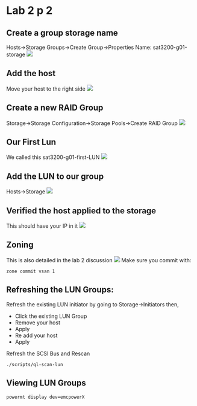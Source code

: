 # Lab 2 p 2
## Create a group storage name
Hosts->Storage Groups->Create Group->Properties
Name: sat3200-g01-storage
![](https://cdn.discordapp.com/attachments/143171303296204801/511348187290927104/1.png)
## Add the host
Move your host to the right side
![](https://cdn.discordapp.com/attachments/143171303296204801/511348535543726101/1.png)
## Create a new RAID Group
Storage->Storage Configuration->Storage Pools->Create RAID Group
![](https://cdn.discordapp.com/attachments/143171303296204801/511350771955138570/1.png)
## Our First Lun
We called this sat3200-g01-first-LUN
![](https://cdn.discordapp.com/attachments/143171303296204801/511351404758302720/1.png)
## Add the LUN to our group
Hosts->Storage
![](https://cdn.discordapp.com/attachments/143171303296204801/511353368472584203/1.png)
## Verified the host applied to the storage
This should have your IP in it
![](https://media.discordapp.net/attachments/489942840827183125/511642442274045962/unknown.png)
## Zoning
This is also detailed in the lab 2 discussion
![](https://media.discordapp.net/attachments/489942840827183125/511642910459166731/unknown.png)
Make sure you commit with:
```
zone commit vsan 1
```
## Refreshing the LUN Groups:
Refresh the existing LUN initiator by going to Storage->Initiators then,
- Click the existing LUN Group
- Remove your host
- Apply
- Re add your host
- Apply

Refresh the SCSI Bus and Rescan
```
./scripts/ql-scan-lun
```

## Viewing LUN Groups
```
powermt display dev=emcpowerX
```
